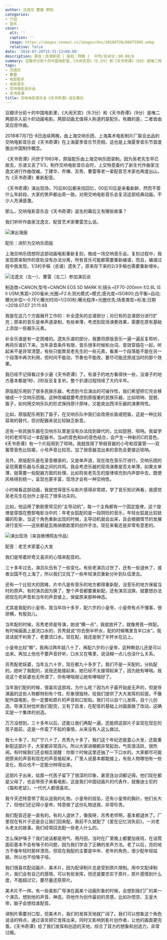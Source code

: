 ```yaml
---
author: 沈逸文 曹雷 廖阳
categories:
- 介绍
- 音乐
cover:
  alt: ''
  caption: ''
  image: https://images.soomal.cc/images/doc/20180720/00075995.webp
  relative: false
date: '2018-07-20T15:31:12+08:00'
description: 源自：澎湃新闻 | 版权：转载 |  平均/总评分：00.00/0
summary: 豆瓣评分前十的中国电影里，《大闹天宫》（9.3分）和《天书奇谭》（9分）是唯二两部杀入前十的动画电影。两部动画尤值得人称道的是配乐，有趣的是，二者皆由吴应炬作曲。2018年7月7日-8日连续两晚，由上海交响乐团、上海美术电影制片厂联合出品的交响电影音乐会《天书奇谭》在上海夏季音乐节亮相……
tags:
- 沈逸文
- 曹雷
- 电影配乐
- 电影音乐
- 交响电影音乐会
- 天书奇谭
title: 交响电影音乐会《天书奇谭》诞生幕后
---
```


豆瓣评分前十的中国电影里，《大闹天宫》（9.3分）和《天书奇谭》（9分）是唯二两部杀入前十的动画电影。两部动画尤值得人称道的是配乐，有趣的是，二者皆由吴应炬作曲。

2018年7月7日-8日连续两晚，由上海交响乐团、上海美术电影制片厂联合出品的交响电影音乐会《天书奇谭》在上海夏季音乐节亮相，这也是上海夏季音乐节首度推出中国制作概念。

《天书奇谭》问世于1983年，原版配乐由上海交响乐团录制。因为吴老先生早已故去，乐谱又丢了1/3，制作交响电影音乐会时，上交特意委约了新生代作曲家沈逸文进行作曲改编，丁建华、乔榛、苏秀、曹雷等老一辈配音艺术家也再度出山，为《天书奇谭》重新配音。

《天书奇谭》演出现场，70后80后都来找回忆，00后10后是来看新鲜，然而不管什么年龄段，大家的笑声都出奇一致。对用交响电影音乐会复活这部经典动画，不少人充满感激。

那么，交响电影音乐会《天书奇谭》诞生的幕后又有哪些故事？

我们听听作曲家沈逸文、配音艺术家曹雷怎么说。

![演出海报](https://images.soomal.cc/images/doc/20180720/00075993.webp)





配乐：进阶为交响乐团版

上海交响乐团想将这部动画电影重新复刻，做成一场交响音乐会。复刻过程中，我发现原来制作的音轨没有办法分离，所有音乐可能都需要重新编谱，而且，编谱过程中我发现，1/3的手稿（总谱）遗失了，原来存下来的2/3手稿也需要重新增补。

![沈逸文（左一）、曹雷（左二）参加演后谈](https://images.soomal.cc/images/doc/20180720/00075994_01.webp)

制造商=CANON;型号=CANON EOS 5D MARK III;镜头=EF70-200mm f/2.8L IS II USM;焦距=200毫米;光圈=F2.8;测光模式=模式;感光度=ISO800;白平衡=自动;曝光补偿=-0.7EV;曝光时间=1/200秒;曝光程序=光圈优先;场景类型=标准;日期=2018.07.07 21:11:48



我是在这几个方面展开工作的：补全遗失的总谱部分；对已有的总谱部分进行扩充；原来的音乐是单声道录制，有些单薄，考虑到现场演奏效果，需要在原有基础上添加一些器乐元素。

补全乐谱是有一定困难的。遗失乐谱的部分，我要将原版音乐一遍一遍反复聆听，再将乐谱扒下来。当年录音条件有限，音乐很多时候和台词、音效穿插在一起，听起来不是非常清楚，有些只能靠吴老先生的一些元素，看某一个段落能不能在另一个段落中再次利用，但时间不能动，节奏也不能改，要尽可能还原成当时的那个效果。

我已经不记得看过多少遍《天书奇谭》了。有谱子的地方看得快一些，没谱子的地方基本都是1秒、2秒反反复复听。整个扒谱过程持续了大约半年。

原版配乐用到了很多民族乐器，考虑到今后演出的可操作性，我们希望把它完全移植成一个交响乐团版。这种改编就要考虑到原版重的民族乐器，比如唢呐、琵琶、笛子，如何用交响乐队的形式保持原汁原味，又能突出西洋乐器的演奏特性。

比如，原版配乐用到了笛子，在交响乐队中我们会改用长笛或短笛，这是一种比较容易的替代，但对配器来说比较缺乏新意。

还有一些民族乐器在交响乐队里是没有办法找到替代的，比如琵琶、唢呐。我留学时的老师写过一本配器书，当a的音色和b的音色结合，会产生一种新的C的音色。《天书奇谭》有一个片段用到了唢呐，我就改用了带弱音器的小号和双簧管――双簧管音色比较瘪，小号声音比较亮，加了弱音器混出来的音色会更接近唢呐。

另外，原版配乐是在录音棚录的，又是单声道，现在改在音乐厅进行，交响乐团的呈现需要乐器与乐器之间的共鸣，我会考虑乐器的现场演奏是否太单薄，如果太单薄，就需要一些配器方面的处理，比如将吴老先生的旋律填充到内声部中去，既使风格得到统一，呈现也更丰富，现场才会有一种交响性。

小时候看这部动画，我就觉得音乐与影片搭得非常顺，学了音乐知识再看，我感觉吴老先生在创作上是花了很多功夫的。

比如，他运用了歌剧里常见的“主导动机”，每一个主角都有一个固定旋律，这个旋律是穿插在整部电影当中的：年老女狐配的是一段阴险的音乐，年轻女狐是比较妩媚的形象，当这个角色重新出现的时候，主导动机就会出来，且会根据情节的发展进行变形――这些都是瓦格纳歌剧里的创作手法，现在来看还是非常有意思的。

![演出现场（来自微博网友作品）](https://images.soomal.cc/images/doc/20180720/00075995.webp)





配音：老艺术家童心大发

我们是带着好奇又喜庆的心情来配音的。

三十多年过去，演员队伍有了一些变化。有些老演员过世了，还有一些退休了，或者出国不在上海了，所以我们又找了一些年轻演员重新分补到队伍里去。

还有一个比较大的困难，片中凡是有音乐的地方都得重新配，没音乐的地方保留当时的原声。有的演员因为换了，整个声音都要重新配，还有演员没换，就要想办法把现在的声音和当年的声音接上，保留原来那种神态。

尤其是我配的小皇帝。我当年四十多岁，配六岁的小皇帝，小皇帝有点不懂事，很骄横，有股劲儿。

当年配的时候，苏秀老师是导演，她说“横一点”，我就放开了，就像男孩一样配。有时候画面上是流口水的，苏秀就说“你去倒半杯水，配的时候嘴里含半口水”。我说话就不利索了，老要流口水。现在配，我还是倒了半杯水在边上。

小皇帝比较“赖”，我再过两年就八十了，再配六岁的小皇帝，这种赖劲儿还是可以出来。再加上他也不要声音好听，口水又在嘴里，说话糊一点儿也没什么关系。

苏秀配老妖婆，当年五六十岁，现在都九十多岁了。我们不是一天配的，分轨配的。她听了我配的，说我还能接起来，她已经不太接得起来了，因为她有哮喘。我说这个老妖婆也无所谓了，你有哮喘就让她有哮喘好了。

当年我们配的时候，很喜欢这部戏，为什么呢？因为片子最开始是无声的，但是导演画的这些人物都特别有个性，形象很独特，给我们提供了大大发挥的前提。不像配外国电影，你一定要和原片的声音和口型贴。我们可以自个儿发挥，自个儿创造。导演王树忱听我们配完，又有了启发，在配音的基础上对画面做了改动。这确实是一个集体的创造。

万万没想到，三十多年以后，还能让我们再配一遍，还能把这部片子呈现在现在的孩子面前，这是一件蛮了不起的事情，从来没有人这么做过。

我七十多了，刘广宁八十了，苏秀九十多了。我们这个年纪还能童心大发，还能重新配这部片子，大家都非常高兴。所以大家进棚都非常起劲，气氛很活跃，很热闹。有时候我们还会相互提醒：你那个时候这里还抽了一下口水的。大家都尽可能把原来的声音和现在的声音接起来，厂里人说基本都能接上，有些人物哪怕有一些变化，观众也不一定能分辨得出来。

这部片子出来，给那一代孩子留下了很深的印象，甚至连台词都记得。他们现在都是父母了，也会带孩子来看电影。这是我们中国动画片的代表作，就像迪士尼的《猫和老鼠》，一代代人都很喜欢。

我今天还特意带了观众送我的礼物，小皇帝的挂坠，还有小皇帝的胸针。他们长大了，但他们还记得小皇帝，特意做了这份礼物送我，非常珍贵。

我们配音还是一直有的。有的人退休了，像我呀，苏秀老师啊，基本都退休了。厂里现在有片子还是会让我们回来配，我前不久就配了《爱在记忆消失前》，一对老头老太的故事。我们经常回去配一些老人什么的。

怎么保护嗓子？我们说话都是用气、用丹田，当时在厂里晚上都要加夜班，在话筒面前基本不会有嗓子的问题，因为我们学会了正确的发声方法。老了以后，亮的地方不像年轻时那样漂亮，但现在我配的主要是中年、老年的角色，很少配年轻姑娘，所以也不怕嗓子哑。

我们很喜欢配动画片、美术片，因为配译制片总是受到原片限制。用中文配译制片，我们会有自己的感情，可以有些发挥，但还是要忠实于原片，原片感情到什么度，不能超过它，要尽量还原原片。

美术片不一样。有一些美影厂导演在画某个动画形象的时候，会想到我们厂的某一个演员，想到他的声音、神态，将他作为创作最初的灵感，比如孙悟空、玉皇大帝，脑子会想找谁配音。

译制片需要对口型，但美术片，我们的发挥天地就广阔了。我们可以想象这个角色说话的特点，通过语言把它发挥出来，同时又影响到影片创作者，让他的画面更完善。《天书奇谭》给了我们发挥和创造的天地，综合了双方的想象和创造力，非常过瘾。